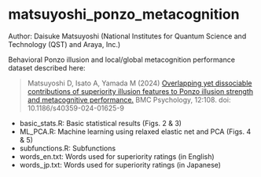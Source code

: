 # matsuyoshi_ponzo_metacognition
Author: Daisuke Matsuyoshi (National Institutes for Quantum Science and Technology (QST) and Araya, Inc.)

Behavioral Ponzo illusion and local/global metacognition performance dataset described here:
> Matsuyoshi D, Isato A, Yamada M (2024) [Overlapping yet dissociable contributions of superiority illusion features to Ponzo illusion strength and metacognitive performance.](https://doi.org/10.1186/s40359-024-01625-9) BMC Psychology, 12:108. doi: 10.1186/s40359-024-01625-9


- basic_stats.R: Basic statistical results (Figs. 2 & 3)
- ML_PCA.R: Machine learning using relaxed elastic net and PCA (Figs. 4 & 5)
- subfunctions.R: Subfunctions
- words_en.txt: Words used for superiority ratings (in English)
- words_jp.txt: Words used for superiority ratings (in Japanese)
